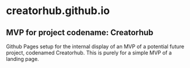 # creatorhub.github.io
## MVP for project codename: Creatorhub

Github Pages setup for the internal display of an MVP of a potential future project, codenamed Creatorhub. This is purely for a simple MVP of a landing page.
